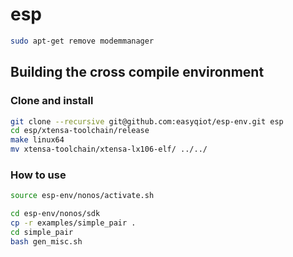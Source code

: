 # esp

```bash
sudo apt-get remove modemmanager
```

## Building the cross compile environment


### Clone and install

```bash
git clone --recursive git@github.com:easyqiot/esp-env.git esp
cd esp/xtensa-toolchain/release
make linux64
mv xtensa-toolchain/xtensa-lx106-elf/ ../../
```

### How to use

```bash
source esp-env/nonos/activate.sh

cd esp-env/nonos/sdk
cp -r examples/simple_pair .
cd simple_pair 
bash gen_misc.sh


```
